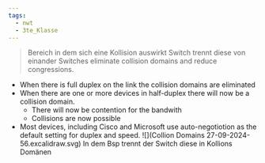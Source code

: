 ```yaml
---
tags:
  - nwt
  - 3te_Klasse
---
```

> Bereich in dem sich eine Kollision auswirkt
> Switch trennt diese von einander
> Switches eliminate collision domains and reduce congressions. 

- When there is full duplex on the link the collision domains are eliminated 
- When there are one or more devices in half-duplex there will now be a collision domain. 
	- There will now be contention for the bandwith 
	- Collisions are now possible
- Most devices, including Cisco and Microsoft use auto-negotiotion as the default setting for duplex and speed.
![](Collion Domains 27-09-2024-56.excalidraw.svg)
In dem Bsp trennt der Switch diese in Kollions Domänen 